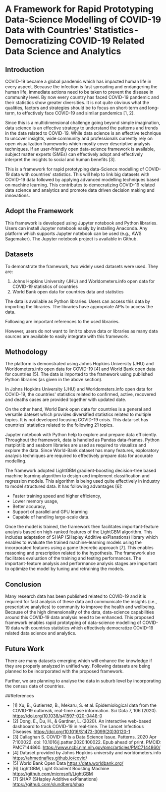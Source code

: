 # A Framework for Rapid Prototyping Data-Science Modelling of COVID-19 Data with Countries' Statistics - Democratizing COVID-19 Related Data Science and Analytics

## Introduction

COVID-19 became a global pandemic which has impacted human life in every aspect. Because the infection is fast spreading and endangering the human life, immediate actions need to be taken to prevent the disease in community level. By now every country has faced COVID-19 pandemic and their statistics show greater diversities. It is not quite obvious what the qualities, factors and strategies should be to focus on short-term and long-term, to   effectively face COVID-19 and similar pandemics [1, 2].

Since this is a multidimensional challenge going beyond simple imagination, data science is an effective strategy to understand the  patterns and trends in the data related to COVID-19. While data science is an effective technique to uncover insights, wide community and professionals currently rely on open visualization frameworks which mostly cover descriptive analysis techniques. If an user-friendly open data-science framework is available, subject matter experts (SMEs) can effectively adopt and effectively interpret the insights to social and human benefits [3]. 

This is a framework for rapid prototyping data-Science modelling of COVID-19 data with countries' statistics. This will help to link big datasets with COVID-19 data followed by applying advanced modelling techniques  based on machine learning. This contributes to democratizing COVID-19 related data science and analytics and promote data driven decision making and innovations.

## Adopt the Framework

This framework is developed using Jupyter notebook and Python libraries. Users can install Jupyter notebook easily by installing Anaconda. Any platform which supports Jupyter notebook can be used (e.g., AWS Sagemaker). The Jupyter notebook project is available in Github.

## Datasets

To demonstrate the framework, two widely used datasets were used. They are: 

1) Johns Hopkins University (JHU) and Worldometers.info open data for COVID-19 statistics of countries
2) World Bank open data for countries data and statistics

The data is available as Python libraries. Users can access this data by importing the libraries. The libraries have appropriate APIs to access the data.

Following are important references to the used libraries.

However, users do not want to limit to above data or libraries as many data sources are available to easily integrate with this framework.

## Methodology

The platform is demonstrated using Johns Hopkins University (JHU) and Worldometers.info open data for COVID-19 [4] and World Bank open data for countries [5]. The data is imported to the framework using published Python libraries (as given in the above section).

In Johns Hopkins University (JHU) and Worldometers.info open data for COVID-19, the countries' statistics related to confirmed, active, recovered and deaths cases are provided together with updated date.

On the other hand,  World Bank open data for countries is a general and versatile dateset which provides diversified statistics related to multiple topics. It is not developed focusing COVID-19 crisis. This data-set has countries' statistics related to the following 21 topics.

Jupyter notebook with Python help to explore and prepare data efficiently. Throughout the framework, data is handled as Pandas data-frames. Python matplotlib and seaborn libraries are used as required to visualize and explore the data. Since World-Bank dataset has many features, exploratory analysis techniques are required to effectively prepare data for accurate modelling.

The framework adopted LightGBM gradient-boosting decision-tree based machine learning algorithm to design and implement classification and regression models. This algorithm is being used quite effectively in industry to model structured data. It has following advantages [6]:
 - Faster training speed and higher efficiency,
 - Lower memory usage,
 - Better accuracy,
 - Support of parallel and GPU learning
 - Capable of handling large-scale data.

Once the model is trained, the framework then facilitates important-feature analysis based on high-ranked features of the LightGBM algorithm. This includes adaptation of SHAP (SHapley Additive exPlanations) library which enables to evaluate the trained machine-learning models using the incorporated features using a game theoretic approach [7]. This enables reasoning and prescription related to the hypothesis. The framework also facilitates evaluation of the training and testing performances. The important-feature analysis and performance analysis stages are important to optimize the model by tuning and retraining the models.

## Conclusion

Many research data has been published related to COVID-19 and it is required for fast analysis of these data and communicate the insights (i.e., prescriptive analytics) to community to improve the health and wellbeing. Because of the high dimensionality of the data, data-science capabilities around this COVID-19 data analysis need to be enhanced. This proposed framework enables rapid prototyping of data-science modelling of COVID-19 data with countries statistics which effectively democratize COVID-19 related data science and analytics.

## Future Work

There are many datasets emerging which will enhance the knowledge if they are properly analyzed in unified way. Following datasets are being planned to be incorporated with the proposed framework.

Further, we are planning to analyse the data in suburb level by incorporating the census data of countries.

##References

 - [1] Xu, B., Gutierrez, B., Mekaru, S. et al. Epidemiological data from the COVID-19 outbreak, real-time case information. Sci Data 7, 106 (2020). https://doi.org/10.1038/s41597-020-0448-0
 - [2] Dong, E., Du, H., & Gardner, L. (2020). An interactive web-based dashboard to track COVID-19 in real-time. The Lancet Infectious Diseases. https://doi.org/10.1016/S1473-3099(20)30120-1
 - [3] Callaghan S. COVID-19 Is a Data Science Issue. Patterns. 2020 Apr 7:100022. doi: 10.1016/j.patter.2020.100022. Epub ahead of print. PMCID: PMC7144860.
https://www.ncbi.nlm.nih.gov/pmc/articles/PMC7144860/
 - [4] Dataset provided by Johns Hopkins university and worldometers.info
https://ahmednafies.github.io/covid/
 - [5] World Bank Open Data
https://data.worldbank.org/
 - [6] LightGBM, Light Gradient Boosting Machine
https://github.com/microsoft/LightGBM
 - [7] SHAP (SHapley Additive exPlanations)
https://github.com/slundberg/shap
